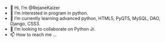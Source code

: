 - 👋 Hi, I’m @RejaneKaizer
- 👀 I’m interested in program in python.
- 🌱 I’m currently learning advanced python, HTML5, PyQT5, MySQL, DAO, Django, CSS3.
- 💞️ I’m looking to collaborate on Python Jr.
- 📫 How to reach me ...

<!---
RejaneKaizer/RejaneKaizer is a ✨ special ✨ repository because its `README.md` (this file) appears on your GitHub profile.
You can click the Preview link to take a look at your changes.
--->
